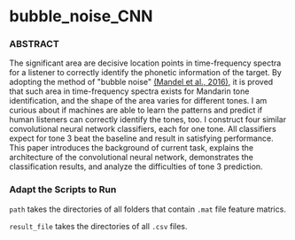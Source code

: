 # bubble_noise_CNN
### ABSTRACT

The significant area are decisive location points in time-frequency spectra for a listener to correctly identify the phonetic information of the target. By adopting the method of "bubble noise" [(Mandel et al., 2016)](http://m.mr-pc.org/work/jasa16.pdf), it is proved that such area in time-frequency spectra exists for Mandarin tone identification, and the shape of the area varies for different tones. I am curious about if machines are able to learn the patterns and predict if human listeners can correctly identify the tones, too. I construct four similar convolutional neural network classifiers, each for one tone. All classifiers expect for tone 3 beat the baseline and result in satisfying performance. This paper introduces the background of current task, explains the architecture of the convolutional neural network, demonstrates the classification results, and analyze the difficulties of tone 3 prediction.

### Adapt the Scripts to Run

`path` takes the directories of all folders that contain `.mat` file feature matrics.

`result_file` takes the directories of all `.csv` files.
